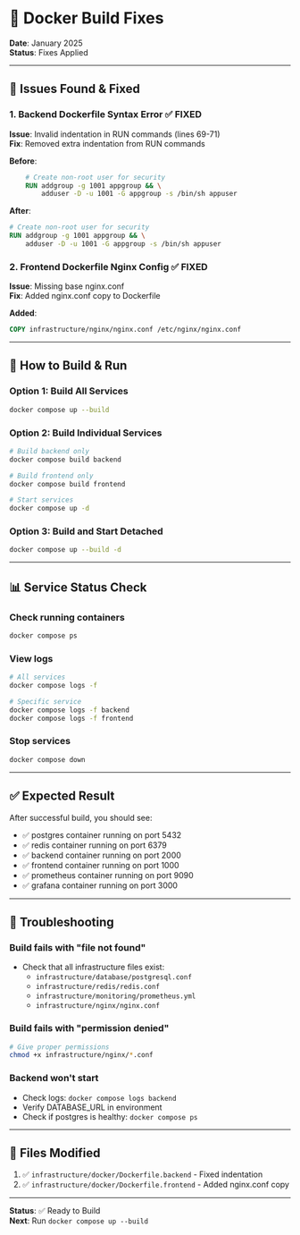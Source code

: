 # 🔧 Docker Build Fixes

**Date**: January 2025  
**Status**: Fixes Applied

---

## 🐛 Issues Found & Fixed

### 1. Backend Dockerfile Syntax Error ✅ FIXED
**Issue**: Invalid indentation in RUN commands (lines 69-71)  
**Fix**: Removed extra indentation from RUN commands

**Before**:
```dockerfile
    # Create non-root user for security
    RUN addgroup -g 1001 appgroup && \
        adduser -D -u 1001 -G appgroup -s /bin/sh appuser
```

**After**:
```dockerfile
# Create non-root user for security
RUN addgroup -g 1001 appgroup && \
    adduser -D -u 1001 -G appgroup -s /bin/sh appuser
```

### 2. Frontend Dockerfile Nginx Config ✅ FIXED
**Issue**: Missing base nginx.conf  
**Fix**: Added nginx.conf copy to Dockerfile

**Added**:
```dockerfile
COPY infrastructure/nginx/nginx.conf /etc/nginx/nginx.conf
```

---

## 🚀 How to Build & Run

### Option 1: Build All Services
```bash
docker compose up --build
```

### Option 2: Build Individual Services
```bash
# Build backend only
docker compose build backend

# Build frontend only
docker compose build frontend

# Start services
docker compose up -d
```

### Option 3: Build and Start Detached
```bash
docker compose up --build -d
```

---

## 📊 Service Status Check

### Check running containers
```bash
docker compose ps
```

### View logs
```bash
# All services
docker compose logs -f

# Specific service
docker compose logs -f backend
docker compose logs -f frontend
```

### Stop services
```bash
docker compose down
```

---

## ✅ Expected Result

After successful build, you should see:
- ✅ postgres container running on port 5432
- ✅ redis container running on port 6379
- ✅ backend container running on port 2000
- ✅ frontend container running on port 1000
- ✅ prometheus container running on port 9090
- ✅ grafana container running on port 3000

---

## 🐛 Troubleshooting

### Build fails with "file not found"
- Check that all infrastructure files exist:
  - `infrastructure/database/postgresql.conf`
  - `infrastructure/redis/redis.conf`
  - `infrastructure/monitoring/prometheus.yml`
  - `infrastructure/nginx/nginx.conf`

### Build fails with "permission denied"
```bash
# Give proper permissions
chmod +x infrastructure/nginx/*.conf
```

### Backend won't start
- Check logs: `docker compose logs backend`
- Verify DATABASE_URL in environment
- Check if postgres is healthy: `docker compose ps`

---

## 🔧 Files Modified

1. ✅ `infrastructure/docker/Dockerfile.backend` - Fixed indentation
2. ✅ `infrastructure/docker/Dockerfile.frontend` - Added nginx.conf copy

---

**Status**: ✅ Ready to Build  
**Next**: Run `docker compose up --build`

